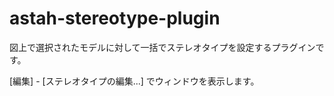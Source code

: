 # astah-stereotype-plugin

図上で選択されたモデルに対して一括でステレオタイプを設定するプラグインです。

[編集] - [ステレオタイプの編集...] でウィンドウを表示します。 
